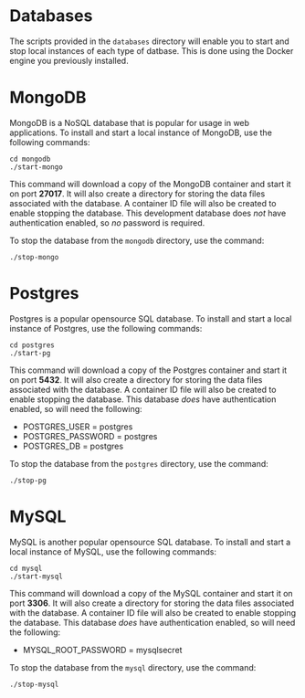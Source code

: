 # Databases

The scripts provided in the `databases` directory will enable you to
start and stop local instances of each type of datbase. This is done
using the Docker engine you previously installed.

# MongoDB

MongoDB is a NoSQL database that is popular for usage in web applications.
To install and start a local instance of MongoDB, use the following
commands:
```
cd mongodb
./start-mongo
```
This command will download a copy of the MongoDB container and start it on
port **27017**. It will also create a directory for storing the data files
associated with the database. A container ID file will also be created to
enable stopping the database. This development database does *not* have
authentication enabled, so *no* password is required.

To stop the database from the `mongodb` directory, use the command:
```
./stop-mongo
```

# Postgres

Postgres is a popular opensource SQL database. To install and start a local
instance of Postgres, use the following commands:
```
cd postgres
./start-pg
```
This command will download a copy of the Postgres container and start it on
port **5432**. It will also create a directory for storing the data files
associated with the database. A container ID file will also be created to
enable stopping the database. This database *does* have authentication
enabled, so will need the following:

* POSTGRES_USER = postgres
* POSTGRES_PASSWORD = postgres
* POSTGRES_DB = postgres

To stop the database from the `postgres` directory, use the command:
```
./stop-pg
```

# MySQL

MySQL is another popular opensource SQL database. To install and start a local
instance of MySQL, use the following commands:
```
cd mysql
./start-mysql
```
This command will download a copy of the MySQL container and start it on
port **3306**. It will also create a directory for storing the data files
associated with the database. A container ID file will also be created to
enable stopping the database. This database *does* have authentication
enabled, so will need the following:

* MYSQL_ROOT_PASSWORD = mysqlsecret

To stop the database from the `mysql` directory, use the command:
```
./stop-mysql
```
